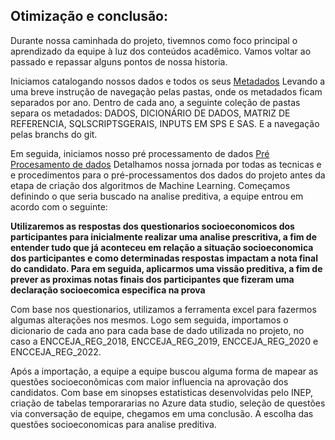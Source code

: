 ## Otimização e conclusão:


Durante nossa caminhada do projeto, tivemnos como foco principal o aprendizado da equipe à luz dos conteúdos acadêmico. Vamos voltar ao passado e repassar alguns pontos de nossa historia.

Iniciamos catalogando nossos dados e todos os seus [Metadados](https://github.com/artabreupuc/Projeto5GP4V3/tree/dd3ce8ec65092e25db12d28a51c0c09049ea6394/Metadados) Levando a uma breve instrução de navegação pelas pastas, onde os metadados ficam separados por ano. Dentro de cada ano, a seguinte coleção de pastas separa os metadados: DADOS,  DICIONÁRIO DE DADOS, MATRIZ DE REFERENCIA, SQLSCRIPTSGERAIS, INPUTS EM SPS E SAS. E a navegação pelas branchs do git. 

Em seguida, iniciamos nosso pré processamento de dados [Pré Procesamento de dados](https://github.com/artabreupuc/Projeto5GP4V3/tree/dd3ce8ec65092e25db12d28a51c0c09049ea6394/Pr%C3%A9-Processamento%20de%20dados) Detalhamos nossa jornada por todas as tecnicas e e procedimentos para o pré-processamentos dos dados do projeto antes da etapa de criação dos algoritmos de Machine Learning. Começamos definindo o que seria buscado na analise preditiva, a equipe entrou em acordo com o seguinte:

**Utilizaremos as respostas dos questionarios socioeconomicos dos participantes para inicialmente realizar uma analise prescritiva, a fim de entender tudo que já aconteceu em relação a situação socioeconomica dos participantes e como determinadas respostas impactam a nota final do candidato. Para em seguida, aplicarmos uma vissão preditiva, a fim de prever as proximas notas finais dos participantes que fizeram uma declaração socioecomica especifica na prova**

Com base nos questionarios, utilizamos a ferramenta excel para fazermos algumas alterações nos mesmos. Logo sem seguida, importamos o dicionario de cada ano para cada base de dado utilizada no projeto, no caso a ENCCEJA_REG_2018, ENCCEJA_REG_2019, ENCCEJA_REG_2020 e ENCCEJA_REG_2022.

Após a importação, a equipe a equipe buscou alguma forma de mapear as questões socioeconômicas com maior influencia na aprovação dos candidatos. Com base em sinopses estatisticas desenvolvidas pelo INEP, criação de tabelas temporararias no Azure data studio, seleção de questões via conversação de equipe, chegamos em uma conclusão. A escolha das questões socioeconomicas para analise preditiva.


